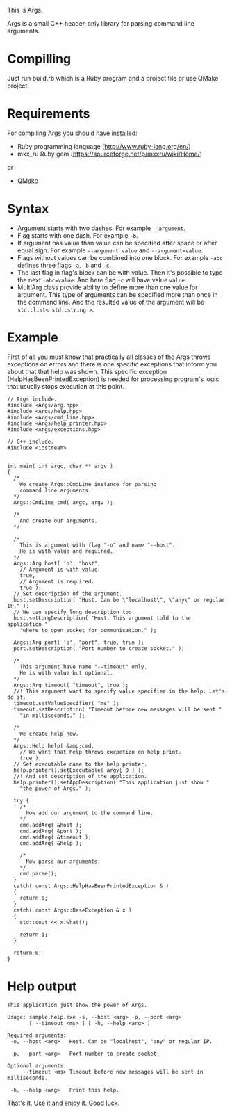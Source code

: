 This is Args.

Args is a small C++ header-only library for parsing command line arguments.


# Compilling

Just run build.rb which is a Ruby program and a project file or use QMake project.


# Requirements

For compiling Args you should have installed:

 * Ruby programming language (http://www.ruby-lang.org/en/)
 * mxx_ru Ruby gem (https://sourceforge.net/p/mxxru/wiki/Home/)

or
 * QMake

# Syntax

 * Argument starts with two dashes. For example ```--argument```.
 * Flag starts with one dash. For example ```-b```.
 * If argument has value than value can be specified after space or after equal sign.
For example ```--argument value``` and ```--argument=value```.
 * Flags without values can be combined into one block. For example
```-abc``` defines three flags ```-a```, ```-b``` and ```-c```.
 * The last flag in flag's block can be with value. Then it's possible to type the next
```-abc=value```. And here flag ```-c``` will have value ```value```.
 * MultiArg class provide ability to define more than one value for argument. This type
of arguments can be specified more than once in the command line. And the resulted value
of the argument will be ```std::list< std::string >```.
          
# Example

First of all you must know that practically all classes of the Args throws exceptions on errors
and there is one specific exceptions that inform you about that that help was shown. This specific
exception (HelpHasBeenPrintedException) is needed for processing program's logic that usually stops
execution at this point.

```
// Args include.
#include <Args/arg.hpp>
#include <Args/help.hpp>
#include <Args/cmd_line.hpp>
#include <Args/help_printer.hpp>
#include <Args/exceptions.hpp>

// C++ include.
#include <iostream>


int main( int argc, char ** argv )
{
  /*
    We create Args::CmdLine instance for parsing
    command line arguments.
  */
  Args::CmdLine cmd( argc, argv );

  /*
    And create our arguments.
  */

  /*
    This is argument with flag "-o" and name "--host".
    He is with value and required.
  */
  Args::Arg host( 'o', "host",
    // Argument is with value.
    true,
    // Argument is required.
    true );
  // Set description of the argument.
  host.setDescription( "Host. Can be \"localhost\", \"any\" or regular IP." );
  // We can specify long description too.
  host.setLongDescription( "Host. This argument told to the application "
    "where to open socket for communication." );

  Args::Arg port( 'p', "port", true, true );
  port.setDescription( "Port number to create socket." );

  /*
    This argument have name "--timeout" only.
    He is with value but optional.
  */
  Args::Arg timeout( "timeout", true );
  //! This argument want to specify value specifier in the help. Let's do it.
  timeout.setValueSpecifier( "ms" );
  timeout.setDescription( "Timeout before new messages will be sent "
    "in milliseconds." );

  /*
    We create help now.
  */
  Args::Help help( &amp;cmd,
    // We want that help throws excpetion on help print.
    true );
  // Set executable name to the help printer.
  help.printer().setExecutable( argv[ 0 ] );
  //! And set description of the application.
  help.printer().setAppDescription( "This application just show "
    "the power of Args." );

  try {
    /*
      Now add our argument to the command line.
    */
    cmd.addArg( &host );
    cmd.addArg( &port );
    cmd.addArg( &timeout );
    cmd.addArg( &help );

    /*
      Now parse our arguments.
    */
    cmd.parse();
  }
  catch( const Args::HelpHasBeenPrintedException & )
  {
    return 0;
  }
  catch( const Args::BaseException & x )
  {
    std::cout << x.what();

    return 1;
  }

  return 0;
}
```

# Help output

```
This application just show the power of Args.

Usage: sample.help.exe -s, --host <arg> -p, --port <arg>
       [ --timeout <ms> ] [ -h, --help <arg> ]

Required arguments:
 -o, --host <arg>   Host. Can be "localhost", "any" or regular IP.

 -p, --port <arg>   Port number to create socket.

Optional arguments:
     --timeout <ms> Timeout before new messages will be sent in milliseconds.

 -h, --help <arg>   Print this help.
```

That's it. Use it and enjoy it. Good luck.
